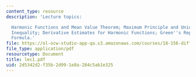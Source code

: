 ```yaml
---
content_type: resource
description: 'Lecture topics:

  Harmonic Functions and Mean Value Theorem; Maximum Principle and Uniqueness; Harnack
  Inequality; Derivative Estimates for Harmonic Functions; Green''s Representation
  Formula.'
file: https://ol-ocw-studio-app-qa.s3.amazonaws.com/courses/18-156-differential-analysis-spring-2004/2d5342d2f35b2d991e8a284c5ab1e325_lec1.pdf
file_type: application/pdf
resourcetype: Document
title: lec1.pdf
uid: 2d5342d2-f35b-2d99-1e8a-284c5ab1e325
---
```

